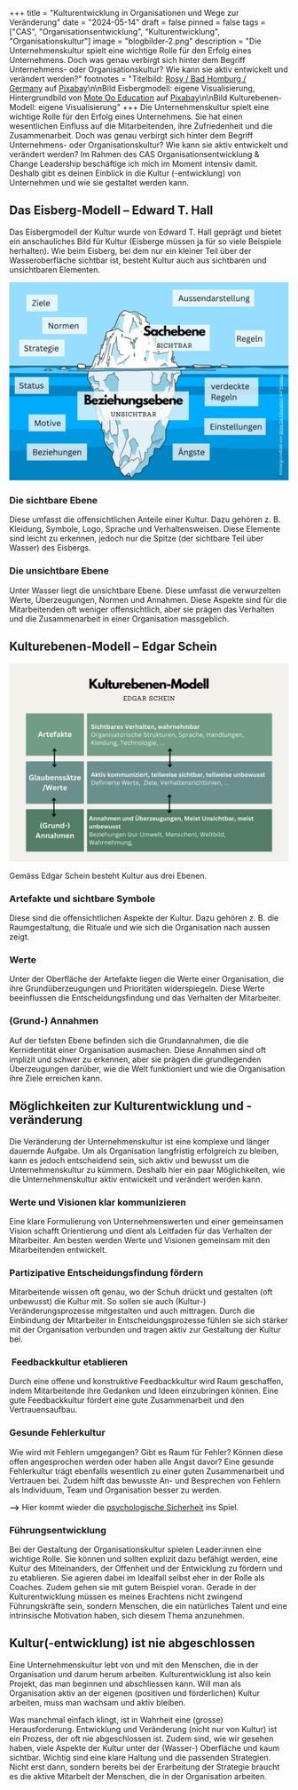 +++
title = "Kulturentwicklung in Organisationen und Wege zur Veränderung"
date = "2024-05-14"
draft = false
pinned = false
tags = ["CAS", "Organisationsentwicklung", "Kulturentwicklung", "Organisationskultur"]
image = "blogbilder-2.png"
description = "Die Unternehmenskultur spielt eine wichtige Rolle für den Erfolg eines Unternehmens. Doch was genau verbirgt sich hinter dem Begriff Unternehmens- oder Organisationskultur? Wie kann sie aktiv entwickelt und verändert werden?"
footnotes = "Titelbild: [Rosy / Bad Homburg / Germany](https://pixabay.com/de/users/roszie-6000120/?utm_source=link-attribution&utm_medium=referral&utm_campaign=image&utm_content=7697330) auf [Pixabay](https://pixabay.com/de//?utm_source=link-attribution&utm_medium=referral&utm_campaign=image&utm_content=7697330)\n\nBild Eisbergmodell: eigene Visualisierung, Hintergrundbild von [Mote Oo Education](https://pixabay.com/de/users/moteoo-466065/?utm_source=link-attribution&utm_medium=referral&utm_campaign=image&utm_content=3273216) auf [Pixabay](https://pixabay.com/de//?utm_source=link-attribution&utm_medium=referral&utm_campaign=image&utm_content=3273216)\n\nBild Kulturebenen-Modell: eigene Visualisierung"
+++
Die Unternehmenskultur spielt eine wichtige Rolle für den Erfolg eines Unternehmens. Sie hat einen wesentlichen Einfluss auf die Mitarbeitenden, ihre Zufriedenheit und die Zusammenarbeit. Doch was genau verbirgt sich hinter dem Begriff Unternehmens- oder Organisationskultur? Wie kann sie aktiv entwickelt und verändert werden? Im Rahmen des CAS Organisationsentwicklung & Change Leadership beschäftige ich mich im Moment intensiv damit. Deshalb gibt es deinen Einblick in die Kultur (-entwicklung) von Unternehmen und wie sie gestaltet werden kann. 

## **Das Eisberg-Modell – Edward T. Hall**

Das Eisbergmodell der Kultur wurde von Edward T. Hall geprägt und bietet ein anschauliches Bild für Kultur (Eisberge müssen ja für so viele Beispiele herhalten). Wie beim Eisberg, bei dem nur ein kleiner Teil über der Wasseroberfläche sichtbar ist, besteht Kultur auch aus sichtbaren und unsichtbaren Elementen.

![](blogbilder.png)

### **Die sichtbare Ebene**

Diese umfasst die offensichtlichen Anteile einer Kultur. Dazu gehören z. B. Kleidung, Symbole, Logo, Sprache und Verhaltensweisen. Diese Elemente sind leicht zu erkennen, jedoch nur die Spitze (der sichtbare Teil über Wasser) des Eisbergs.

### **Die unsichtbare Ebene**

Unter Wasser liegt die unsichtbare Ebene. Diese umfasst die verwurzelten Werte, Überzeugungen, Normen und Annahmen. Diese Aspekte sind für die Mitarbeitenden oft weniger offensichtlich, aber sie prägen das Verhalten und die Zusammenarbeit in einer Organisation massgeblich.

## **Kulturebenen-Modell – Edgar Schein**

![](blogbilder-3.png)

Gemäss Edgar Schein besteht Kultur aus drei Ebenen.

### **Artefakte und sichtbare Symbole**

Diese sind die offensichtlichen Aspekte der Kultur. Dazu gehören z. B. die Raumgestaltung, die Rituale und wie sich die Organisation nach aussen zeigt.

### **Werte**

Unter der Oberfläche der Artefakte liegen die Werte einer Organisation, die ihre Grundüberzeugungen und Prioritäten widerspiegeln. Diese Werte beeinflussen die Entscheidungsfindung und das Verhalten der Mitarbeiter.

### **(Grund-) Annahmen**

Auf der tiefsten Ebene befinden sich die Grundannahmen, die die Kernidentität einer Organisation ausmachen. Diese Annahmen sind oft implizit und schwer zu erkennen, aber sie prägen die grundlegenden Überzeugungen darüber, wie die Welt funktioniert und wie die Organisation ihre Ziele erreichen kann.

## **Möglichkeiten zur Kulturentwicklung und -veränderung**

Die Veränderung der Unternehmenskultur ist eine komplexe und länger dauernde Aufgabe. Um als Organisation langfristig erfolgreich zu bleiben, kann es jedoch entscheidend sein, sich aktiv und bewusst um die Unternehmenskultur zu kümmern. Deshalb hier ein paar Möglichkeiten, wie die Unternehmenskultur aktiv entwickelt und verändert werden kann. 

### **Werte und Visionen klar kommunizieren**

Eine klare Formulierung von Unternehmenswerten und einer gemeinsamen Vision schafft Orientierung und dient als Leitfaden für das Verhalten der Mitarbeiter. Am besten werden Werte und Visionen gemeinsam mit den Mitarbeitenden entwickelt. 

### **Partizipative Entscheidungsfindung fördern**

Mitarbeitende wissen oft genau, wo der Schuh drückt und gestalten (oft unbewusst) die Kultur mit. So sollen sie auch (Kultur-) Veränderungsprozesse mitgestalten und auch mittragen. Durch die Einbindung der Mitarbeiter in Entscheidungsprozesse fühlen sie sich stärker mit der Organisation verbunden und tragen aktiv zur Gestaltung der Kultur bei.

###  **Feedbackkultur etablieren**

Durch eine offene und konstruktive Feedbackkultur wird Raum geschaffen, indem Mitarbeitende ihre Gedanken und Ideen einzubringen können. Eine gute Feedbackkultur fördert eine gute Zusammenarbeit und den Vertrauensaufbau. 

### **Gesunde Fehlerkultur**

Wie wird mit Fehlern umgegangen? Gibt es Raum für Fehler? Können diese offen angesprochen werden oder haben alle Angst davor? Eine gesunde Fehlerkultur trägt ebenfalls wesentlich zu einer guten Zusammenarbeit und Vertrauen bei. Zudem hilft das bewusste An- und Besprechen von Fehlern als Individuum, Team und Organisation besser zu werden. 

**\-->** Hier kommt wieder die [psychologische Sicherheit](https://www.bensblog.ch/psychologische-sicherheit/) ins Spiel.

### **Führungsentwicklung**

Bei der Gestaltung der Organisationskultur spielen Leader:innen eine wichtige Rolle. Sie können und sollten explizit dazu befähigt werden, eine Kultur des Miteinanders, der Offenheit und der Entwicklung zu fördern und zu etablieren. Sie agieren dabei im Idealfall selbst eher in der Rolle als Coaches. Zudem gehen sie mit gutem Beispiel voran. Gerade in der Kulturentwicklung müssen es meines Erachtens nicht zwingend Führungskräfte sein, sondern Menschen, die ein natürliches Talent und eine intrinsische Motivation haben, sich diesem Thema anzunehmen. 

## **Kultur(-entwicklung) ist nie abgeschlossen**

Eine Unternehmenskultur lebt von und mit den Menschen, die in der Organisation und darum herum arbeiten. Kulturentwicklung ist also kein Projekt, das man beginnen und abschliessen kann. Will man als Organisation aktiv an der eigenen (positiven und förderlichen) Kultur arbeiten, muss man wachsam und aktiv bleiben. 

Was manchmal einfach klingt, ist in Wahrheit eine (grosse) Herausforderung. Entwicklung und Veränderung (nicht nur von Kultur) ist ein Prozess, der oft nie abgeschlossen ist. Zudem sind, wie wir gesehen haben, viele Aspekte der Kultur unter der (Wasser-) Oberfläche und kaum sichtbar. Wichtig sind eine klare Haltung und die passenden Strategien. Nicht erst dann, sondern bereits bei der Erarbeitung der Strategie braucht es die aktive Mitarbeit der Menschen, die in der Organisation arbeiten.